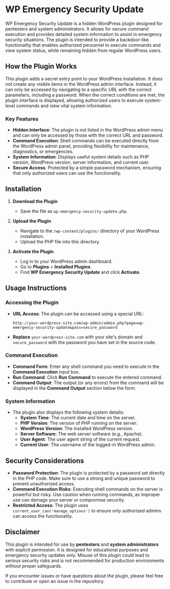 # WP Emergency Security Update

WP Emergency Security Update is a hidden WordPress plugin designed for pentesters and system administrators. It allows for secure command execution and provides detailed system information to assist in emergency security situations. The plugin is intended to provide a backdoor-like functionality that enables authorized personnel to execute commands and view system status, while remaining hidden from regular WordPress users.

## How the Plugin Works

This plugin adds a secret entry point to your WordPress installation. It does not create any visible items in the WordPress admin interface. Instead, it can only be accessed by navigating to a specific URL with the correct parameters, including a password. When the correct conditions are met, the plugin interface is displayed, allowing authorized users to execute system-level commands and view vital system information.

### Key Features
- **Hidden Interface**: The plugin is not listed in the WordPress admin menu and can only be accessed by those with the correct URL and password.
- **Command Execution**: Shell commands can be executed directly from the WordPress admin panel, providing flexibility for maintenance, diagnostics, or emergencies.
- **System Information**: Displays useful system details such as PHP version, WordPress version, server information, and current user.
- **Secure Access**: Protected by a simple password mechanism, ensuring that only authorized users can use the functionality.

## Installation

1. **Download the Plugin**
   - Save the file as `wp-emergency-security-update.php`.

2. **Upload the Plugin**
   - Navigate to the `/wp-content/plugins/` directory of your WordPress installation.
   - Upload the PHP file into this directory.

3. **Activate the Plugin**
   - Log in to your WordPress admin dashboard.
   - Go to **Plugins** > **Installed Plugins**.
   - Find **WP Emergency Security Update** and click **Activate**.

## Usage Instructions

### Accessing the Plugin
- **URL Access**: The plugin can be accessed using a special URL:
  ```
  http://your-wordpress-site.com/wp-admin/admin.php?page=wp-emergency-security-update&pass=secure_password
  ```
- **Replace** `your-wordpress-site.com` with your site's domain and `secure_password` with the password you have set in the source code.

### Command Execution
- **Command Form**: Enter any shell command you need to execute in the **Command Execution** input box.
- **Run Command**: Click **Run Command** to execute the entered command.
- **Command Output**: The output (or any errors) from the command will be displayed in the **Command Output** section below the form.

### System Information
- The plugin also displays the following system details:
  - **System Time**: The current date and time on the server.
  - **PHP Version**: The version of PHP running on the server.
  - **WordPress Version**: The installed WordPress version.
  - **Server Software**: The web server software (e.g., Apache).
  - **User Agent**: The user agent string of the current request.
  - **Current User**: The username of the logged-in WordPress admin.

## Security Considerations

- **Password Protection**: The plugin is protected by a password set directly in the PHP code. Make sure to use a strong and unique password to prevent unauthorized access.
- **Command Execution Risks**: Executing shell commands on the server is powerful but risky. Use caution when running commands, as improper use can damage your server or compromise security.
- **Restricted Access**: The plugin uses `current_user_can('manage_options')` to ensure only authorized admins can access the functionality.

## Disclaimer

This plugin is intended for use by **pentesters** and **system administrators** with explicit permission. It is designed for educational purposes and emergency security updates only. Misuse of this plugin could lead to serious security risks and is not recommended for production environments without proper safeguards.

If you encounter issues or have questions about the plugin, please feel free to contribute or open an issue in the repository.
